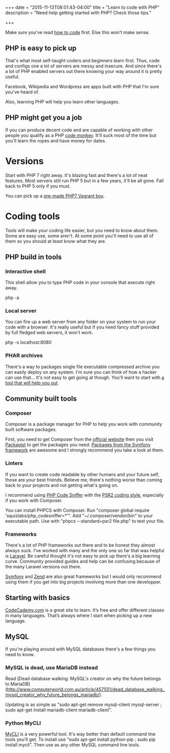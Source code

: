 +++
date = "2015-11-13T08:01:43-04:00"
title = "Learn to code with PHP"
description = "Need help getting started with PHP? Check those tips."

+++

Make sure you've read [how to code](/code-like-a-hacker) first. Else this won't make sense.

## PHP is easy to pick up

That's what most self-taught coders and beginners learn first. Thus, code and configs one a lot of servers are messy and insecure. And since there's a lot of PHP enabled servers out there knowing your way around it is pretty useful.

Facebook, Wikipedia and Wordpress are apps built with PHP that I'm sure you've heard of.

Also, learning PHP will help you learn other languages.

## PHP might get you a job

If you can produce decent code and are capable of working with other people you qualify as a PHP [code monkey](https://www.youtube.com/watch?v=_ZtL_KVzaao&list=PLEShoiqxQUJIblp19IU4y_9GaG5By5Sl-). It'll suck most of the time but you'll learn the ropes and have money for dates.

# Versions

Start with PHP 7 right away. It's blazing fast and there's a lot of neat features. Most servers still run PHP 5 but in a few years, it'll be all gone. Fall back to PHP 5 only if you must.

You can pick up a [pre-made PHP7 Vagrant box](https://atlas.hashicorp.com/rasmus/boxes/php7dev).

# Coding tools

Tools will make your coding life easier, but you need to know about them. Some are easy use, some aren't. At some point you'll need to use all of them so you should at least know what they are.

## PHP build in tools

### Interactive shell

This shell allow you to type PHP code in your console that execute right away.

php -a

### Local server

You can fire up a web server from any folder on your system to run your code with a browser. It's really useful but if you need fancy stuff provided by full fledged web servers, it won't work.

php -s localhost:8080

### PHAR archives

There's a way to packages single file executable compressed archive you can easily deploy on any system. I'm sure you can think of how a hacker can use that... It's not easy to get going at though. You'll want to start with [a tool that will help you out](https://github.com/clue/phar-composer).

## Community built tools

### Composer

Composer is a package manager for PHP to help you work with community built software packages.

First, you need to get Composer from the [official website](https://getcomposer.org/) then you visit [Packagist](https://packagist.org/) to get the packages you need. [Packages from the Symfony framework](https://packagist.org/search/?q=symfony) are awesome and I strongly recommend you take a look at them.

### Linters

If you want to create code readable by other humans and your future self, those are your best friends. Believe me, there's nothing worse than coming back to your projects and not getting what's going on.

I recommend using [PHP Code Sniffer](https://github.com/squizlabs/PHP_CodeSniffer) with the [PSR2 coding style](http://www.php-fig.org/psr/psr-2/), especially if you work with Composer.

You can install PHPCS with Composer. Run "composer global require 'squizlabs/php_codesniffer=*'". Add "~/.composer/vendor/bin" to your executable path. Use with "phpcs --standard=psr2 file.php" to test your file.

### Frameworks

There's a lot of PHP frameworks out there and to be honest they almost always suck. I've worked with many and the only one so far that was helpful is [Laravel](http://laravel.com/). Be careful thought it's not easy to pick up there's a big learning curve. Community provided guides and help can be confusing because of the many Laravel versions out there.

[Symfony](http://symfony.com/) and [Zend](http://framework.zend.com/) are also great frameworks but I would only recommend using them if you get into big projects involving more than one developper.

## Starting with basics

[CodeCademy.com](https://www.codecademy.com/learn/php) is a great site to learn. It’s free and offer different classes in many languages. That’s always where I start when picking up a new language.

## MySQL

If you're playing around with MySQL databases there's a few things you need to know.

### MySQL is dead, use MariaDB instead

Read [Dead database walking: MySQL's creator on why the future belongs to MariaDB] (http://www.computerworld.com.au/article/457551/dead_database_walking_mysql_creator_why_future_belongs_mariadb/).

Updating is as simple as "sudo apt-get remove mysql-client mysql-server ; sudo apt-get install mariadb-client mariadb-client".

### Python MyCLI

[MyCLI](https://github.com/dbcli/mycli) is a very powerful tool. It's way better than default command line tools you'll get. To install use "sudo apt-get install python-pip ; sudo pip install mycli". Then use as any other MySQL command line tools.
